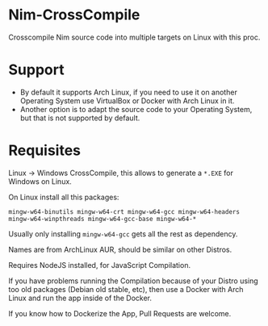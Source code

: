 # Nim-CrossCompile

Crosscompile Nim source code into multiple targets on Linux with this proc.


# Support

- By default it supports Arch Linux, if you need to use it on another Operating System use VirtualBox or Docker with Arch Linux in it.
- Another option is to adapt the source code to your Operating System, but that is not supported by default.


# Requisites

Linux -> Windows CrossCompile, this allows to generate a `*.EXE` for Windows on Linux.

On Linux install all this packages:

```
mingw-w64-binutils mingw-w64-crt mingw-w64-gcc mingw-w64-headers mingw-w64-winpthreads mingw-w64-gcc-base mingw-w64-*
```

Usually only installing `mingw-w64-gcc` gets all the rest as dependency.

Names are from ArchLinux AUR, should be similar on other Distros.

Requires NodeJS installed, for JavaScript Compilation.

If you have problems running the Compilation because of your Distro using too old packages (Debian old stable, etc),
then use a Docker with Arch Linux and run the app inside of the Docker.

If you know how to Dockerize the App, Pull Requests are welcome.
